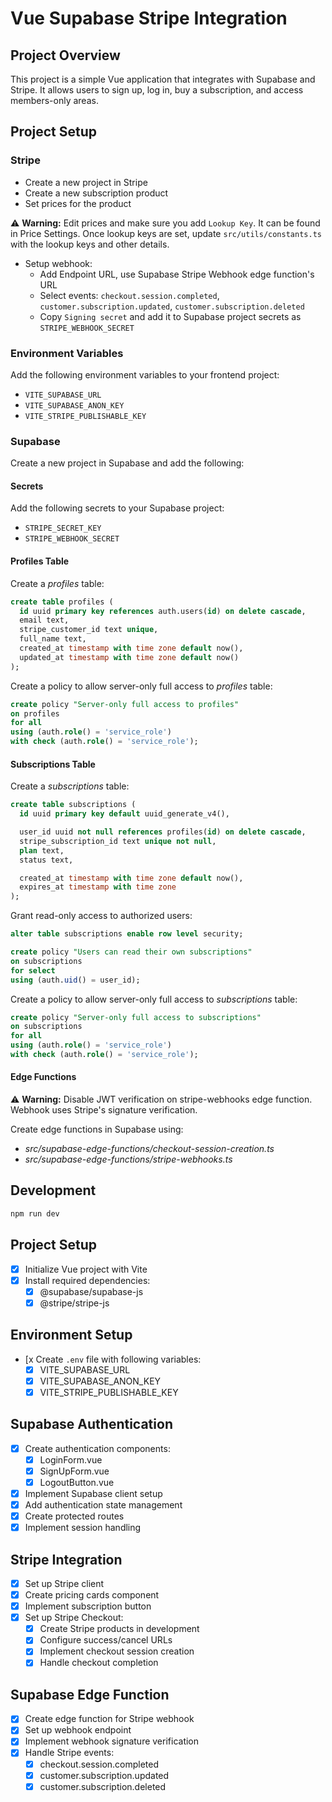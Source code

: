 # Vue Supabase Stripe Integration

## Project Overview

This project is a simple Vue application that integrates with Supabase and Stripe. It allows users to sign up, log in, buy a subscription, and access members-only areas.

## Project Setup

### Stripe

- Create a new project in Stripe
- Create a new subscription product
- Set prices for the product 

:warning: **Warning:** Edit prices and make sure you add `Lookup Key`. It can be found in Price Settings. Once lookup keys are set, update `src/utils/constants.ts` with the lookup keys and other details.

- Setup webhook:
  - Add Endpoint URL, use Supabase Stripe Webhook edge function's URL
  - Select events: `checkout.session.completed`, `customer.subscription.updated`, `customer.subscription.deleted`
  - Copy `Signing secret` and add it to Supabase project secrets as `STRIPE_WEBHOOK_SECRET`


### Environment Variables

Add the following environment variables to your frontend project:

- `VITE_SUPABASE_URL`
- `VITE_SUPABASE_ANON_KEY`
- `VITE_STRIPE_PUBLISHABLE_KEY`

### Supabase

Create a new project in Supabase and add the following:

#### Secrets

Add the following secrets to your Supabase project:

- `STRIPE_SECRET_KEY`
- `STRIPE_WEBHOOK_SECRET`

#### Profiles Table

Create a _profiles_ table:
```sql
create table profiles (
  id uuid primary key references auth.users(id) on delete cascade,
  email text,
  stripe_customer_id text unique,
  full_name text,
  created_at timestamp with time zone default now(),
  updated_at timestamp with time zone default now()
);
```

Create a policy to allow server-only full access to _profiles_ table:
```sql
create policy "Server-only full access to profiles"
on profiles
for all
using (auth.role() = 'service_role')
with check (auth.role() = 'service_role');
```

#### Subscriptions Table

Create a _subscriptions_ table:
```sql
create table subscriptions (
  id uuid primary key default uuid_generate_v4(),

  user_id uuid not null references profiles(id) on delete cascade,
  stripe_subscription_id text unique not null,
  plan text,
  status text,

  created_at timestamp with time zone default now(),
  expires_at timestamp with time zone
);
```

Grant read-only access to authorized users:
```sql
alter table subscriptions enable row level security;

create policy "Users can read their own subscriptions"
on subscriptions
for select
using (auth.uid() = user_id);
```

Create a policy to allow server-only full access to _subscriptions_ table:
```sql
create policy "Server-only full access to subscriptions"
on subscriptions
for all
using (auth.role() = 'service_role')
with check (auth.role() = 'service_role');
```

#### Edge Functions

:warning: **Warning:** Disable JWT verification on stripe-webhooks edge function. Webhook uses Stripe's signature verification.

Create edge functions in Supabase using:

- _src/supabase-edge-functions/checkout-session-creation.ts_
- _src/supabase-edge-functions/stripe-webhooks.ts_

## Development

```bash
npm run dev
```

## Project Setup
- [x] Initialize Vue project with Vite
- [x] Install required dependencies:
  - [x] @supabase/supabase-js
  - [x] @stripe/stripe-js

## Environment Setup
- [x Create `.env` file with following variables:
  - [x] VITE_SUPABASE_URL
  - [x] VITE_SUPABASE_ANON_KEY
  - [x] VITE_STRIPE_PUBLISHABLE_KEY

## Supabase Authentication
- [x] Create authentication components:
  - [x] LoginForm.vue
  - [x] SignUpForm.vue
  - [x] LogoutButton.vue
- [x] Implement Supabase client setup
- [x] Add authentication state management
- [x] Create protected routes
- [x] Implement session handling

## Stripe Integration
- [x] Set up Stripe client
- [x] Create pricing cards component
- [x] Implement subscription button
- [x] Set up Stripe Checkout:
  - [x] Create Stripe products in development
  - [x] Configure success/cancel URLs
  - [x] Implement checkout session creation
  - [x] Handle checkout completion

## Supabase Edge Function
- [x] Create edge function for Stripe webhook
- [x] Set up webhook endpoint
- [x] Implement webhook signature verification
- [x] Handle Stripe events:
  - [x] checkout.session.completed
  - [x] customer.subscription.updated
  - [x] customer.subscription.deleted